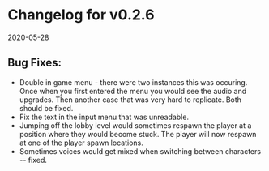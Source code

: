 # Changelog for v0.2.6
2020-05-28

## Bug Fixes:

* Double in game menu - there were two instances this was occuring. Once when you first entered the menu you would see the audio and upgrades. Then another case that was very hard to replicate. Both should be fixed.
* Fix the text in the input menu that was unreadable.
* Jumping off the lobby level would sometimes respawn the player at a position where they would become stuck. The player will now respawn at one of the player spawn locations.
* Sometimes voices would get mixed when switching between characters -- fixed.
